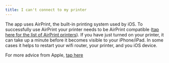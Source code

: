 ```yaml
---
title: I can't connect to my printer
---
```


The app uses AirPrint, the built-in printing system used by iOS. To successfully use AirPrint your printer needs to be AirPrint compatible ([tap here for the list of AirPrint printers](http://support.apple.com/en-us/HT201311)). If you have just turned on your printer, it can take up a minute before it becomes visible to your iPhone/iPad. In some cases it helps to restart your wifi router, your printer, and you iOS device.

For more advice from Apple, [tap here](https://support.apple.com/en-ie/HT203343)